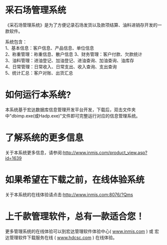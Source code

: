 # 采石场管理系统

《采石场管理系统》是为了方便记录石场发货以及款项结算、油料进销存开发的一款软件。

 系统包含：   
 1、基本信息：客户信息、产品信息、单位信息   
 2、称重管理：称重信息、散户信息 3、财务管理：客户付款、欠款统计   
 3、油料管理：进油登记、加油登记、进油查询、加油查询、油库存   
 4、日常管理：日常收入、日常支出、收入查询、支出查询   
 5、统计汇总：客户对账、出货汇总 
 
 # 如何运行本系统?

本系统基于宏达数据库信息管理开发平台开发，下载后，双击文件夹中"dbimp.exe(或Hadp.exe)"文件即可完整运行对应的信息管理系统。

# 了解系统的更多信息

关于本系统更多信息，请参阅:http://www.inmis.com/product_view.asp?id=1639

# 如果希望在下载之前，在线体验系统

关于本系统的在线体验请点击:http://www.inmis.com:8076/?Qms

# 上千款管理软件，总有一款适合您！

更多管理系统的在线体验可以到宏达管理软件体验中心( www.inmis.com ) 或 宏达管理软件下载服务在线 ( www.hdcsc.com ) 在线体验。

